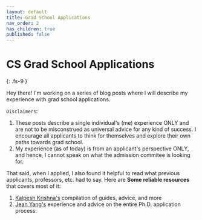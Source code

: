```yaml
---
layout: default
title: Grad School Applications
nav_order: 2
has_children: true
published: false
---
```


# CS Grad School Applications
{: .fs-9 }

Hey there! I'm working on a series of blog posts where I will describe my experience with grad school applications. 

`Disclaimers`:
1. These posts describe a single individual's (me) experience ONLY and are not to be misconstrued as universal advice for any kind of success. I encourage all applicants to think for themselves and explore their own paths towards grad school. 
2. My experience (as of today) is from an applicant's perspective ONLY, and hence, I cannot speak on what the admission commitee is looking for.

That said, when I applied, I also found it helpful to read what previous applicants, professors, etc. had to say. Here are **Some reliable resources** that covers most of it:
1. [Kalpesh Krishna's](https://martiansideofthemoon.github.io/2018/05/29/grad-resources.html) compilation of guides, advice, and more
2. [Jean Yang's](https://jxyzabc.blogspot.com/2008/08/cs-grad-school-part-1-deciding-to-apply.html) experience and advice on the entire Ph.D. application process.

